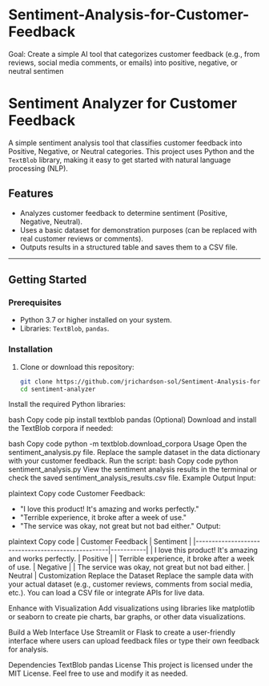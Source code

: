 # Sentiment-Analysis-for-Customer-Feedback
Goal: Create a simple AI tool that categorizes customer feedback (e.g., from reviews, social media comments, or emails) into positive, negative, or neutral sentimen
# Sentiment Analyzer for Customer Feedback

A simple sentiment analysis tool that classifies customer feedback into Positive, Negative, or Neutral categories. This project uses Python and the `TextBlob` library, making it easy to get started with natural language processing (NLP).

## Features
- Analyzes customer feedback to determine sentiment (Positive, Negative, Neutral).
- Uses a basic dataset for demonstration purposes (can be replaced with real customer reviews or comments).
- Outputs results in a structured table and saves them to a CSV file.

---

## Getting Started

### Prerequisites
- Python 3.7 or higher installed on your system.
- Libraries: `TextBlob`, `pandas`.

### Installation
1. Clone or download this repository:
   ```bash
   git clone https://github.com/jrichardson-sol/Sentiment-Analysis-for-Customer-Feedback
   cd sentiment-analyzer
Install the required Python libraries:

bash
Copy code
pip install textblob pandas
(Optional) Download and install the TextBlob corpora if needed:

bash
Copy code
python -m textblob.download_corpora
Usage
Open the sentiment_analysis.py file.
Replace the sample dataset in the data dictionary with your customer feedback.
Run the script:
bash
Copy code
python sentiment_analysis.py
View the sentiment analysis results in the terminal or check the saved sentiment_analysis_results.csv file.
Example Output
Input:

plaintext
Copy code
Customer Feedback:
- "I love this product! It's amazing and works perfectly."
- "Terrible experience, it broke after a week of use."
- "The service was okay, not great but not bad either."
Output:

plaintext
Copy code
| Customer Feedback                                 | Sentiment |
|---------------------------------------------------|-----------|
| I love this product! It's amazing and works perfectly. | Positive  |
| Terrible experience, it broke after a week of use.       | Negative  |
| The service was okay, not great but not bad either.      | Neutral   |
Customization
Replace the Dataset
Replace the sample data with your actual dataset (e.g., customer reviews, comments from social media, etc.). You can load a CSV file or integrate APIs for live data.

Enhance with Visualization
Add visualizations using libraries like matplotlib or seaborn to create pie charts, bar graphs, or other data visualizations.

Build a Web Interface
Use Streamlit or Flask to create a user-friendly interface where users can upload feedback files or type their own feedback for analysis.

Dependencies
TextBlob
pandas
License
This project is licensed under the MIT License. Feel free to use and modify it as needed.

